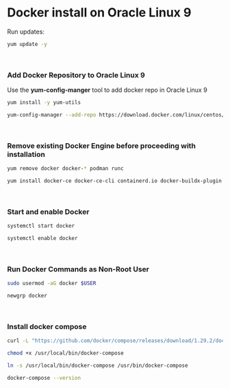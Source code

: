 # Docker install on Oracle Linux 9

Run updates:
```sh
yum update -y
```

&nbsp;
### Add Docker Repository to Oracle Linux 9

Use the **yum-config-manger** tool to add docker repo in Oracle Linux 9
```sh
yum install -y yum-utils
```

```sh
yum-config-manager --add-repo https://download.docker.com/linux/centos/docker-ce.repo
```

&nbsp;
### Remove existing Docker Engine before proceeding with installation

```sh
yum remove docker docker-* podman runc
```

```sh
yum install docker-ce docker-ce-cli containerd.io docker-buildx-plugin docker-compose-plugin
```

&nbsp;
### Start and enable Docker

```sh
systemctl start docker
```

```sh
systemctl enable docker
```

&nbsp;
### Run Docker Commands as Non-Root User

```sh
sudo usermod -aG docker $USER

newgrp docker
```


&nbsp;
### Install docker compose

```sh
curl -L "https://github.com/docker/compose/releases/download/1.29.2/docker-compose-$(uname -s)-$(uname -m)" -o /usr/local/bin/docker-compose
```

```sh
chmod +x /usr/local/bin/docker-compose
```

```sh
ln -s /usr/local/bin/docker-compose /usr/bin/docker-compose
```

```sh
docker-compose --version
```



